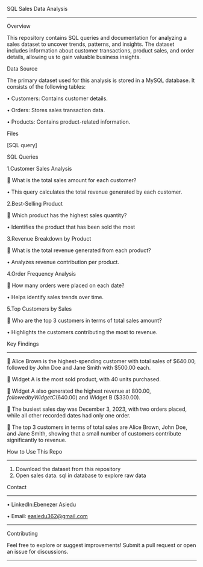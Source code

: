 SQL Sales Data Analysis
________________________________________
Overview

This repository contains SQL queries and documentation for analyzing a sales dataset
to uncover trends, patterns, and insights. The dataset includes information about customer transactions, product sales, and order details, allowing us to gain valuable business insights.


Data Source

The primary dataset used for this analysis is stored in a MySQL database. It consists of the following tables:

•	Customers: Contains customer details.

•	Orders: Stores sales transaction data.

•	Products: Contains product-related information.



Files

[SQL  query]



SQL  Queries

1.Customer Sales Analysis

	What is the total sales amount for each customer?

•	This query calculates the total revenue generated by each customer.



2.Best-Selling Product

	Which product has the highest sales quantity?

•	Identifies the product that has been sold the most



3.Revenue Breakdown by Product

	What is the total revenue generated from each product?

•	Analyzes revenue contribution per product.



4.Order Frequency Analysis

	How many orders were placed on each date?

•	Helps identify sales trends over time.



5.Top Customers by Sales

	Who are the top 3 customers in terms of total sales amount?

•	Highlights the customers contributing the most to revenue.


Key Findings
________________________________________

	Alice Brown is the highest-spending customer with total sales of $640.00, followed by John Doe and Jane Smith with $500.00 each.

	Widget A is the most sold product, with 40 units purchased.

	Widget A also generated the highest revenue at $800.00, followed by Widget C ($640.00) and Widget B ($330.00).

	The busiest sales day was December 3, 2023, with two orders placed, while all other recorded dates had only one order.

	The top 3 customers in terms of total sales are Alice Brown, John Doe, and Jane Smith, showing that a small number of customers contribute significantly to revenue.

How   to Use This Repo
________________________________________
1.	Download the dataset from this repository
2.	Open sales data. sql in database to explore raw data



Contact
________________________________________
•	LinkedIn:Ebenezer Asiedu


•	Email: easiedu362@gmail.com
________________________________________

Contributing


Feel free to explore or suggest improvements! Submit a pull request or open an issue for discussions.
________________________________________







































